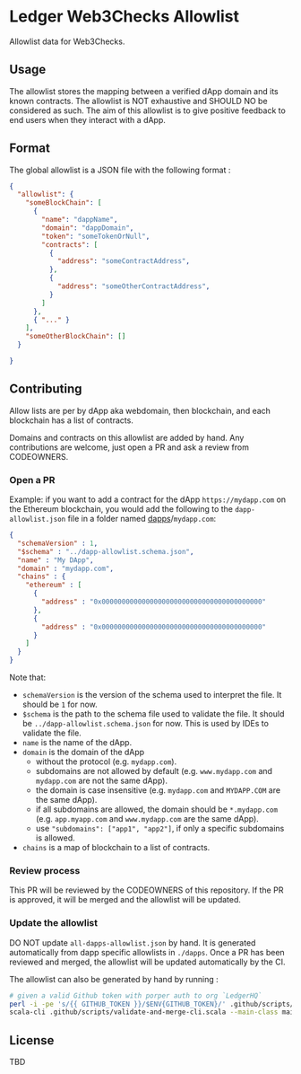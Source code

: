 # Ledger Web3Checks Allowlist

Allowlist data for Web3Checks.

## Usage

The allowlist stores the mapping between a verified dApp domain and its known contracts.
The allowlist is NOT exhaustive and SHOULD NO be considered as such.
The aim of this allowlist is to give positive feedback to end users when they interact with a dApp.

## Format

The global allowlist is a JSON file with the following format :

```json
{
  "allowlist": {
    "someBlockChain": [
      {
        "name": "dappName",
        "domain": "dappDomain",
        "token": "someTokenOrNull",
        "contracts": [
          {
            "address": "someContractAddress",
          },
          { 
            "address": "someOtherContractAddress",
          }
        ]
      },
      { "..." }
    ],
    "someOtherBlockChain": []
  }

}
```

## Contributing

Allow lists are per by dApp aka webdomain, then blockchain, and each blockchain has a list of contracts.

Domains and contracts on this allowlist are added by hand. Any contributions are welcome, just open a PR and ask a review from CODEOWNERS.

### Open a PR

Example: if you want to add a contract for the dApp `https://mydapp.com` on the Ethereum blockchain, you would add the following to the `dapp-allowlist.json` file in a folder named [dapps](dapps/)/`mydapp.com`:

```json
{
  "schemaVersion" : 1,
  "$schema" : "../dapp-allowlist.schema.json",
  "name" : "My DApp",
  "domain" : "mydapp.com",
  "chains" : {
    "ethereum" : [
      {
        "address" : "0x0000000000000000000000000000000000000000"
      },
      {
        "address" : "0x0000000000000000000000000000000000000000"
      }
    ]
  }
}
```

Note that:

* `schemaVersion` is the version of the schema used to interpret the file. It should be `1` for now.
* `$schema` is the path to the schema file used to validate the file. It should be `../dapp-allowlist.schema.json` for now. This is used by IDEs to validate the file.
* `name` is the name of the dApp.
* `domain` is the domain of the dApp
  * without the protocol (e.g. `mydapp.com`).
  * subdomains are not allowed by default (e.g. `www.mydapp.com` and `mydapp.com` are not the same dApp).
  * the domain is case insensitive (e.g. `mydapp.com` and `MYDAPP.COM` are the same dApp).
  * if all subdomains are allowed, the domain should be `*.mydapp.com` (e.g. `app.myapp.com` and `www.mydapp.com` are the same dApp).
  * use `"subdomains": ["app1", "app2"]`,
 if only a specific subdomains is allowed.
* `chains` is a map of blockchain to a list of contracts.

### Review process

This PR will be reviewed by the CODEOWNERS of this repository. If the PR is approved, it will be merged and the allowlist will be updated.

### Update the allowlist

DO NOT update `all-dapps-allowlist.json` by hand. It is generated automatically from dapp specific allowlists in `./dapps`.
Once a PR has been reviewed and merged, the allowlist will be updated automatically by the CI.

The allowlist can also be generated by hand by running :

```bash
# given a valid Github token with porper auth to org `LedgerHQ`
perl -i -pe 's/{{ GITHUB_TOKEN }}/$ENV{GITHUB_TOKEN}/' .github/scripts/validate-and-merge-cli.scala
scala-cli .github/scripts/validate-and-merge-cli.scala --main-class main -- all-dapp-allowlist.json
```

## License

TBD
